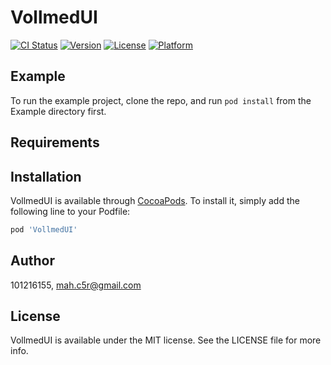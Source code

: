 # VollmedUI

[![CI Status](https://img.shields.io/travis/101216155/VollmedUI.svg?style=flat)](https://travis-ci.org/101216155/VollmedUI)
[![Version](https://img.shields.io/cocoapods/v/VollmedUI.svg?style=flat)](https://cocoapods.org/pods/VollmedUI)
[![License](https://img.shields.io/cocoapods/l/VollmedUI.svg?style=flat)](https://cocoapods.org/pods/VollmedUI)
[![Platform](https://img.shields.io/cocoapods/p/VollmedUI.svg?style=flat)](https://cocoapods.org/pods/VollmedUI)

## Example

To run the example project, clone the repo, and run `pod install` from the Example directory first.

## Requirements

## Installation

VollmedUI is available through [CocoaPods](https://cocoapods.org). To install
it, simply add the following line to your Podfile:

```ruby
pod 'VollmedUI'
```

## Author

101216155, mah.c5r@gmail.com

## License

VollmedUI is available under the MIT license. See the LICENSE file for more info.
